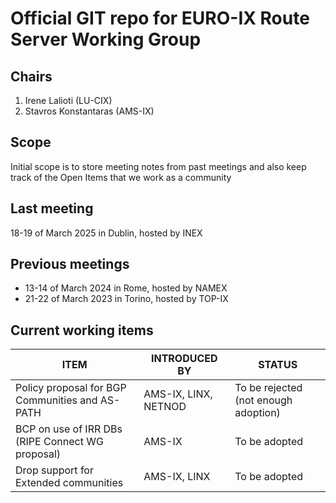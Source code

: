 # Official GIT repo for EURO-IX Route Server Working Group


## Chairs

 1. Irene Lalioti (LU-CIX)
 2. Stavros Konstantaras (AMS-IX)


## Scope

Initial scope is to store meeting notes from past meetings and also keep track of the Open Items that we work as a community

## Last meeting

18-19 of March 2025 in Dublin, hosted by INEX

## Previous meetings

- 13-14 of March 2024 in Rome, hosted by NAMEX
- 21-22 of March 2023 in Torino, hosted by TOP-IX


## Current working items

|               ITEM                              |              INTRODUCED BY                  |                     STATUS                  |
| ----------------------------------------------- | ------------------------------------------- | ------------------------------------------- |
| Policy proposal for BGP Communities and AS-PATH |         AMS-IX, LINX, NETNOD                |  To be rejected (not enough adoption)       |
| BCP on use of IRR DBs (RIPE Connect WG proposal)|               AMS-IX                        |                To be adopted                |
|    Drop support for Extended communities        |             AMS-IX, LINX                    |                To be adopted                |
